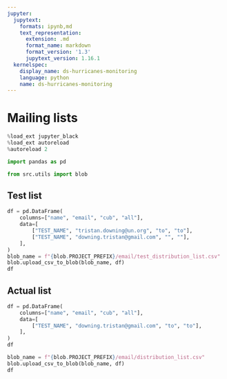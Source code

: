 ```yaml
---
jupyter:
  jupytext:
    formats: ipynb,md
    text_representation:
      extension: .md
      format_name: markdown
      format_version: '1.3'
      jupytext_version: 1.16.1
  kernelspec:
    display_name: ds-hurricanes-monitoring
    language: python
    name: ds-hurricanes-monitoring
---
```


# Mailing lists

```python
%load_ext jupyter_black
%load_ext autoreload
%autoreload 2
```

```python
import pandas as pd

from src.utils import blob
```

## Test list

```python
df = pd.DataFrame(
    columns=["name", "email", "cub", "all"],
    data=[
        ["TEST_NAME", "tristan.downing@un.org", "to", "to"],
        ["TEST_NAME", "downing.tristan@gmail.com", "", ""],
    ],
)
blob_name = f"{blob.PROJECT_PREFIX}/email/test_distribution_list.csv"
blob.upload_csv_to_blob(blob_name, df)
df
```

## Actual list

```python
df = pd.DataFrame(
    columns=["name", "email", "cub", "all"],
    data=[
        ["TEST_NAME", "downing.tristan@gmail.com", "to", "to"],
    ],
)
df
```

```python
blob_name = f"{blob.PROJECT_PREFIX}/email/distribution_list.csv"
blob.upload_csv_to_blob(blob_name, df)
df
```
